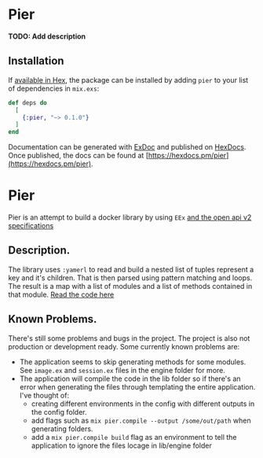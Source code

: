 # Pier

**TODO: Add description**

## Installation

If [available in Hex](https://hex.pm/docs/publish), the package can be installed
by adding `pier` to your list of dependencies in `mix.exs`:

```elixir
def deps do
  [
    {:pier, "~> 0.1.0"}
  ]
end
```

Documentation can be generated with [ExDoc](https://github.com/elixir-lang/ex_doc)
and published on [HexDocs](https://hexdocs.pm). Once published, the docs can
be found at [https://hexdocs.pm/pier](https://hexdocs.pm/pier).


# Pier 
 Pier is an attempt to build a docker library by using `EEx` [and the open api v2 specifications](https://swagger.io/specification/v2/)

## Description.
The library uses `:yamerl` to read and build a nested list of tuples represent a key and it's children. That is then parsed using pattern matching and loops. The result is a map with a list of modules and a list of methods contained in that module. [Read the code here](https://github.com/PabloG6/pier/lib/mix/tasks/compile.pier.ex)

## Known Problems.
There's still some problems and bugs in the project. The project is also not production or development ready. Some currently known problems are:

- The application seems to skip generating methods for some modules. See `image.ex` and `session.ex` files in the engine folder for more.
- The application will compile the code in the lib folder so if there's an error when generating the files through templating the entire application. I've thought of:
  * creating different environments in the config with different outputs in the config folder.
  * add flags such as `mix pier.compile --output /some/out/path` when generating folders.
  * add a `mix pier.compile build` flag as an environment to tell the application to ignore the files locage in lib/engine folder